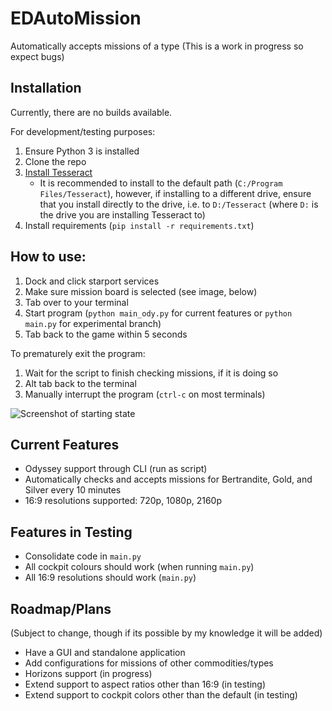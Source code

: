 # EDAutoMission
Automatically accepts missions of a type
(This is a work in progress so expect bugs)

## Installation
Currently, there are no builds available.

For development/testing purposes:
1. Ensure Python 3 is installed
2. Clone the repo
4. [Install Tesseract](https://github.com/tesseract-ocr/tessdoc/blob/main/Installation.md)
    - It is recommended to install to the default path (`C:/Program Files/Tesseract`), however, if installing to a different drive, ensure that you install directly to the drive, i.e. to `D:/Tesseract` (where `D:` is the drive you are installing Tesseract to)
3. Install requirements (`pip install -r requirements.txt`)

## How to use:
1. Dock and click starport services
2. Make sure mission board is selected (see image, below)
3. Tab over to your terminal
4. Start program (`python main_ody.py` for current features or `python main.py` for experimental branch)
5. Tab back to the game within 5 seconds

To prematurely exit the program:
1. Wait for the script to finish checking missions, if it is doing so
1. Alt tab back to the terminal
2. Manually interrupt the program (`ctrl-c` on most terminals)

![Screenshot of starting state](https://cdn.discordapp.com/attachments/945223875279601687/957878152657526784/unknown.png)

## Current Features
- Odyssey support through CLI (run as script)
- Automatically checks and accepts missions for Bertrandite, Gold, and Silver every 10 minutes
- 16:9 resolutions supported: 720p, 1080p, 2160p

## Features in Testing
- Consolidate code in `main.py`
- All cockpit colours should work (when running `main.py`)
- All 16:9 resolutions should work (`main.py`)

## Roadmap/Plans
(Subject to change, though if its possible by my knowledge it will be added)
  - Have a GUI and standalone application
  - Add configurations for missions of other commodities/types
  - Horizons support (in progress)
  - Extend support to aspect ratios other than 16:9 (in testing)
  - Extend support to cockpit colors other than the default (in testing)
